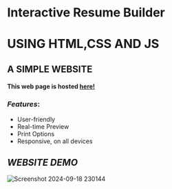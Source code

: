 # Interactive Resume Builder
# USING HTML,CSS AND JS 

## A SIMPLE WEBSITE

#### This web page is hosted [here!](https://ujjwalpanchal07.github.io/Interactive-Resume-Builder/)

### *Features*:

* User-friendly
* Real-time Preview
* Print Options 
* Responsive, on all devices




## *WEBSITE DEMO*

![Screenshot 2024-09-18 230144](https://raw.githubusercontent.com/UjjwalPanchal07/Interactive-Resume-Builder/refs/heads/main/assets/images/dublin-resume-templates.avif)


